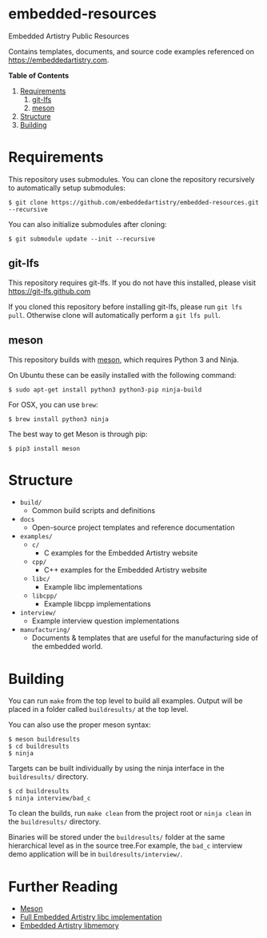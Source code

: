 # embedded-resources
Embedded Artistry Public Resources

Contains templates, documents, and source code examples referenced on https://embeddedartistry.com.

**Table of Contents**

1. [Requirements](#requirements)
	1. [git-lfs](#git-lfs)
	2. [meson](#meson)
2. [Structure](#structure)
3. [Building](#building)

# Requirements

This repository uses submodules. You can clone the repository recursively to automatically setup submodules:

```
$ git clone https://github.com/embeddedartistry/embedded-resources.git --recursive
```

You can also initialize submodules after cloning:

```
$ git submodule update --init --recursive
```

## git-lfs

This repository requires git-lfs.  If you do not have this installed, please visit https://git-lfs.github.com

If you cloned this repository before installing git-lfs, please run `git lfs pull`.  Otherwise clone will automatically perform a `git lfs pull`.

## meson

This repository builds with [meson](ttps://mesonbuild.com), which requires Python 3 and Ninja.

On Ubuntu these can be easily installed with the following command:

```
$ sudo apt-get install python3 python3-pip ninja-build
```

For OSX, you can use `brew`:

```
$ brew install python3 ninja
```

The best way to get Meson is through pip:

```
$ pip3 install meson
```

# Structure

* `build/`
	* Common build scripts and definitions
* `docs`
	* Open-source project templates and reference documentation
* `examples/`
	* `c/`
		* C examples for the Embedded Artistry website
	* `cpp/`
		* C++ examples for the Embedded Artistry website
	* `libc/`
		* Example libc implementations
	* `libcpp/`
		* Example libcpp implementations
* `interview/`
	* Example interview question implementations
* `manufacturing/`
	* Documents & templates that are useful for the manufacturing side of the embedded world.

# Building

You can run `make` from the top level to build all examples.  Output will be placed in a folder called `buildresults/` at the top level.

You can also use the proper meson syntax:

```
$ meson buildresults
$ cd buildresults
$ ninja
```

Targets can be built individually by using the ninja interface in the `buildresults/` directory.

```
$ cd buildresults
$ ninja interview/bad_c
```

To clean the builds, run `make clean` from the project root or `ninja clean` in the `buildresults/` directory.

Binaries will be stored under the `buildresults/` folder at the same hierarchical level as in the source tree.For example, the `bad_c` interview demo application will be in `buildresults/interview/`.

# Further Reading

* [Meson](https://www.mesonbuild.com)
* [Full Embedded Artistry libc implementation](https://github.com/embeddedartistry/libc)
* [Embedded Artistry libmemory](https://github.com/embeddedartistry/libmemory)
